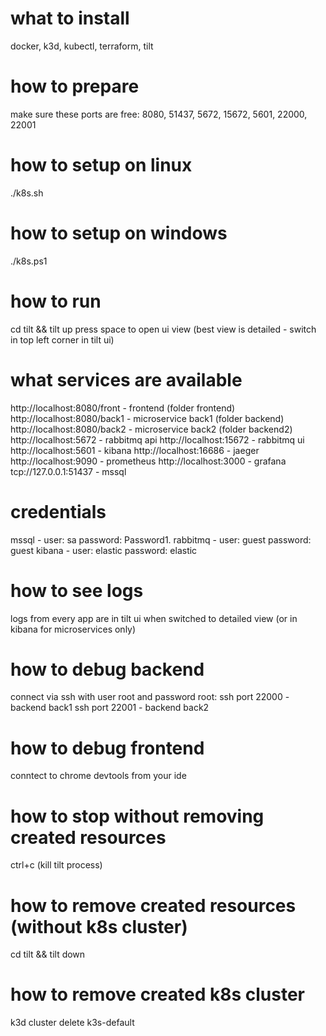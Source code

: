 # what to install
docker, k3d, kubectl, terraform, tilt
# how to prepare
make sure these ports are free: 8080, 51437, 5672, 15672, 5601, 22000, 22001
# how to setup on linux
./k8s.sh
# how to setup on windows
./k8s.ps1
# how to run
cd tilt && tilt up
press space to open ui view (best view is detailed - switch in top left corner in tilt ui)
# what services are available
http://localhost:8080/front - frontend (folder frontend)
http://localhost:8080/back1 - microservice back1 (folder backend)
http://localhost:8080/back2 - microservice back2 (folder backend2)
http://localhost:5672 - rabbitmq api
http://localhost:15672 - rabbitmq ui
http://localhost:5601 - kibana
http://localhost:16686 - jaeger
http://localhost:9090 - prometheus
http://localhost:3000 - grafana
tcp://127.0.0.1:51437 - mssql
# credentials
mssql - user: sa password: Password1.
rabbitmq - user: guest password: guest
kibana - user: elastic password: elastic
# how to see logs
logs from every app are in tilt ui when switched to detailed view (or in kibana for microservices only)
# how to debug backend
connect via ssh with user root and password root:
ssh port 22000 - backend back1
ssh port 22001 - backend back2
# how to debug frontend
conntect to chrome devtools from your ide
# how to stop without removing created resources
ctrl+c (kill tilt process)
# how to remove created resources (without k8s cluster)
cd tilt && tilt down
# how to remove created k8s cluster
k3d cluster delete k3s-default
